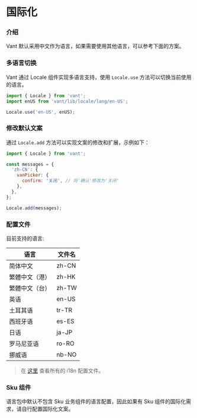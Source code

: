 # 国际化

### 介绍

Vant 默认采用中文作为语言，如果需要使用其他语言，可以参考下面的方案。

### 多语言切换

Vant 通过 Locale 组件实现多语言支持，使用 `Locale.use` 方法可以切换当前使用的语言。

```js
import { Locale } from 'vant';
import enUS from 'vant/lib/locale/lang/en-US';

Locale.use('en-US', enUS);
```

### 修改默认文案

通过 `Locale.add` 方法可以实现文案的修改和扩展，示例如下：

```js
import { Locale } from 'vant';

const messages = {
  'zh-CN': {
    vanPicker: {
      confirm: '关闭', // 将'确认'修改为'关闭'
    },
  },
};

Locale.add(messages);
```

### 配置文件

目前支持的语言:

| 语言           | 文件名 |
| -------------- | ------ |
| 简体中文       | zh-CN  |
| 繁體中文（港） | zh-HK  |
| 繁體中文（台） | zh-TW  |
| 英语           | en-US  |
| 土耳其语       | tr-TR  |
| 西班牙语       | es-ES  |
| 日语           | ja-JP  |
| 罗马尼亚语     | ro-RO  |
| 挪威语         | nb-NO  |

> 在 [这里](https://github.com/youzan/vant/tree/dev/src/locale/lang) 查看所有的 i18n 配置文件。

### Sku 组件

语言包中默认不包含 Sku 业务组件的语言配置，因此如果有 Sku 组件的国际化需求，请自行配置国际化文案。
